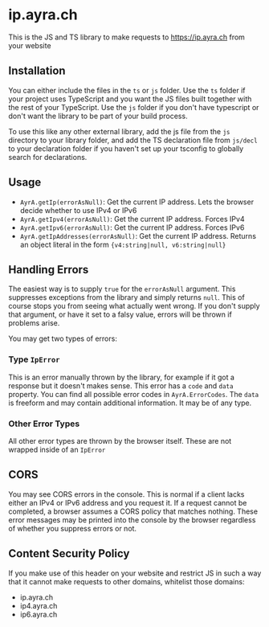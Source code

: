 # ip.ayra.ch

This is the JS and TS library to make requests to https://ip.ayra.ch from your website

## Installation

You can either include the files in the `ts` or `js` folder.
Use the `ts` folder if your project uses TypeScript and you want the JS files built together with the rest of your TypeScript.
Use the `js` folder if you don't have typescript or don't want the library to be part of your build process.

To use this like any other external library, add the js file from the `js` directory to your library folder,
and add the TS declaration file from `js/decl` to your declaration folder if you haven't set up your tsconfig to globally search for declarations.

## Usage

- `AyrA.getIp(errorAsNull)`: Get the current IP address. Lets the browser decide whether to use IPv4 or IPv6
- `AyrA.getIpv4(errorAsNull)`: Get the current IP address. Forces IPv4
- `AyrA.getIpv6(errorAsNull)`: Get the current IP address. Forces IPv6
- `AyrA.getIpAddresses(errorAsNull)`: Get the current IP address. Returns an object literal in the form `{v4:string|null, v6:string|null}`

## Handling Errors

The easiest way is to supply `true` for the `errorAsNull` argument.
This suppresses exceptions from the library and simply returns `null`.
This of course stops you from seeing what actually went wrong.
If you don't supply that argument, or have it set to a falsy value, errors will be thrown if problems arise.

You may get two types of errors:

### Type `IpError`

This is an error manually thrown by the library, for example if it got a response but it doesn't makes sense.
This error has a `code` and `data` property.
You can find all possible error codes in `AyrA.ErrorCodes`.
The `data` is freeform and may contain additional information. It may be of any type.

### Other Error Types

All other error types are thrown by the browser itself. These are not wrapped inside of an `IpError`

## CORS

You may see CORS errors in the console. This is normal if a client lacks either an IPv4 or IPv6 address and you request it.
If a request cannot be completed, a browser assumes a CORS policy that matches nothing.
These error messages may be printed into the console by the browser regardless of whether you suppress errors or not.

## Content Security Policy

If you make use of this header on your website and restrict JS in such a way that it cannot make requests to other domains, whitelist those domains:

- ip.ayra.ch
- ip4.ayra.ch
- ip6.ayra.ch
